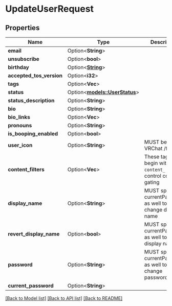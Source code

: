 # UpdateUserRequest

## Properties

Name | Type | Description | Notes
------------ | ------------- | ------------- | -------------
**email** | Option<**String**> |  | [optional]
**unsubscribe** | Option<**bool**> |  | [optional]
**birthday** | Option<[**String**](string.md)> |  | [optional]
**accepted_tos_version** | Option<**i32**> |  | [optional]
**tags** | Option<**Vec<String>**> |   | [optional]
**status** | Option<[**models::UserStatus**](UserStatus.md)> |  | [optional]
**status_description** | Option<**String**> |  | [optional]
**bio** | Option<**String**> |  | [optional]
**bio_links** | Option<**Vec<String>**> |  | [optional]
**pronouns** | Option<**String**> |  | [optional]
**is_booping_enabled** | Option<**bool**> |  | [optional]
**user_icon** | Option<**String**> | MUST be a valid VRChat /file/ url. | [optional]
**content_filters** | Option<**Vec<String>**> | These tags begin with `content_` and control content gating | [optional]
**display_name** | Option<**String**> | MUST specify currentPassword as well to change display name | [optional]
**revert_display_name** | Option<**bool**> | MUST specify currentPassword as well to revert display name | [optional]
**password** | Option<**String**> | MUST specify currentPassword as well to change password | [optional]
**current_password** | Option<**String**> |  | [optional]

[[Back to Model list]](../README.md#documentation-for-models) [[Back to API list]](../README.md#documentation-for-api-endpoints) [[Back to README]](../README.md)


